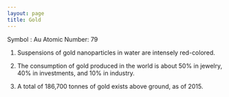 ```yaml
---
layout: page
title: Gold
---
```


Symbol : Au
Atomic Number: 79

1. Suspensions of gold nanoparticles in water are intensely red-colored.

2. The consumption of gold produced in the world is about 50% in jewelry, 40% in investments, and 10% in industry.

3. A total of 186,700 tonnes of gold exists above ground, as of 2015.


